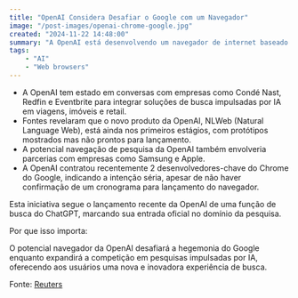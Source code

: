 ```yaml
---
title: "OpenAI Considera Desafiar o Google com um Navegador"
image: "/post-images/openai-chrome-google.jpg"
created: "2024-11-22 14:48:00"
summary: "A OpenAI está desenvolvendo um navegador de internet baseado em ChatGPT, para desafiar diretamente o Google no mercado de busca."
tags:
    - "AI"
    - "Web browsers"
---
```


-   A OpenAI tem estado em conversas com empresas como Condé Nast, Redfin e Eventbrite para integrar soluções de busca impulsadas por IA em viagens, imóveis e retail.
-   Fontes revelaram que o novo produto da OpenAI, NLWeb (Natural Language Web), está ainda nos primeiros estágios, com protótipos mostrados mas não prontos para lançamento.
-   A potencial navegação de pesquisa da OpenAI também envolveria parcerias com empresas como Samsung e Apple.
-   A OpenAI contratou recentemente 2 desenvolvedores-chave do Chrome do Google, indicando a intenção séria, apesar de não haver confirmação de um cronograma para lançamento do navegador.

Esta iniciativa segue o lançamento recente da OpenAI de uma função de busca do ChatGPT, marcando sua entrada oficial no domínio da pesquisa.

Por que isso importa:

O potencial navegador da OpenAI desafiará a hegemonia do Google enquanto expandirá a competição em pesquisas impulsadas por IA, oferecendo aos usuários uma nova e inovadora experiência de busca.

Fonte: [Reuters](https://finance-yahoo-com.translate.goog/news/openai-considers-taking-google-browser-212731540.html?_x_tr_sl=es&_x_tr_tl=pt&_x_tr_hl=en&_x_tr_pto=wapp)
